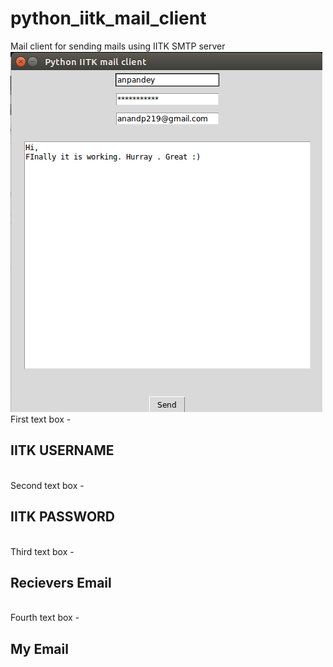 # python_iitk_mail_client
Mail client for sending mails using IITK SMTP server
<br/>
![alt tag](https://github.com/anandp219/python_iitk_mail_client/blob/master/image.png)
<br/>
First text box - <h2>IITK USERNAME</h2>
<br/>
Second text box - <h2>IITK PASSWORD</h2>
<br/>
Third text box - <h2>Recievers Email</h2>
<br/>
Fourth text box - <h2>My Email</h2>

